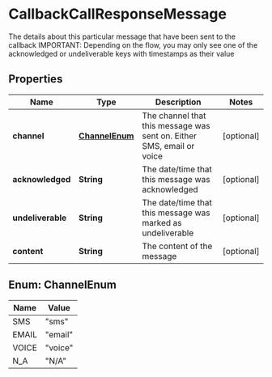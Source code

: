 

# CallbackCallResponseMessage

The details about this particular message that have been sent to the callback  IMPORTANT: Depending on the flow, you may only see  one of the acknowledged or undeliverable keys with timestamps as their value

## Properties

| Name | Type | Description | Notes |
|------------ | ------------- | ------------- | -------------|
|**channel** | [**ChannelEnum**](#ChannelEnum) | The channel that this message was sent on. Either SMS, email or voice |  [optional] |
|**acknowledged** | **String** | The date/time that this message was acknowledged |  [optional] |
|**undeliverable** | **String** | The date/time that this message was marked as undeliverable |  [optional] |
|**content** | **String** | The content of the message |  [optional] |



## Enum: ChannelEnum

| Name | Value |
|---- | -----|
| SMS | &quot;sms&quot; |
| EMAIL | &quot;email&quot; |
| VOICE | &quot;voice&quot; |
| N_A | &quot;N/A&quot; |



